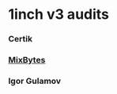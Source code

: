 # 1inch v3 audits

### Certik
### [MixBytes](https://raw.githubusercontent.com/1inch/1inch-v3-audits/master/MixBytes%20-%201inch%20v3%20Audit%20Report.pdf)
### Igor Gulamov
